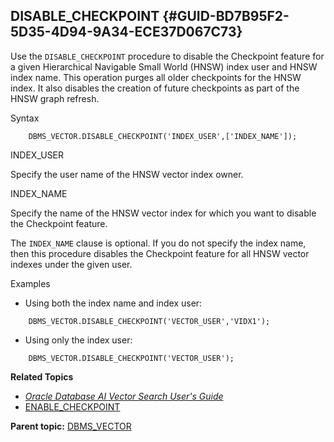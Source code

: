 ## DISABLE_CHECKPOINT {#GUID-BD7B95F2-5D35-4D94-9A34-ECE37D067C73}

Use the `DISABLE_CHECKPOINT` procedure to disable the Checkpoint feature for a given Hierarchical Navigable Small World (HNSW) index user and HNSW index name. This operation purges all older checkpoints for the HNSW index. It also disables the creation of future checkpoints as part of the HNSW graph refresh. 

Syntax
```
    DBMS_VECTOR.DISABLE_CHECKPOINT('INDEX_USER',['INDEX_NAME']);
```
    

INDEX_USER

Specify the user name of the HNSW vector index owner.

INDEX_NAME

Specify the name of the HNSW vector index for which you want to disable the Checkpoint feature.

The `INDEX_NAME` clause is optional. If you do not specify the index name, then this procedure disables the Checkpoint feature for all HNSW vector indexes under the given user. 

Examples

  * Using both the index name and index user:
```
    DBMS_VECTOR.DISABLE_CHECKPOINT('VECTOR_USER','VIDX1');
```
    

  * Using only the index user:
```
    DBMS_VECTOR.DISABLE_CHECKPOINT('VECTOR_USER');
```
    




**Related Topics**

  * [*Oracle Database AI Vector Search User's Guide*](https://docs.oracle.com/pls/topic/lookup?ctx=en/database/oracle/oracle-database/23/vecse&id=VECSE-GUID-8604A7A5-3C96-4B55-85BC-BCF44562BDBB)
  * [ENABLE_CHECKPOINT](enable_checkpoint.md#GUID-B6B44353-4AE5-4A3F-BD5F-2F014A642014)



**Parent topic:** [DBMS_VECTOR](dbms_vector-vecse.md)

